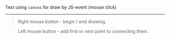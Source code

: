 Test using `canvas` for draw by JS-event (mouse click)

---

>Right mouse button - begin / end drawing.

>Left mouse button - add first or next point to connecting them.
